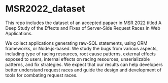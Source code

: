 # MSR2022_dataset
This repo includes the dataset of an accepted papaer in MSR 2022 
titled A Deep Study of the Effects and Fixes of Server-Side Request Races in Web Applications. 

We collect applications generating raw-SQL statements, using ORM frameworks, or Node.js-based. 
We study the bugs from various aspects, including type of racing resources, root cause patterns, 
external effects exposed to users, internal effects on racing resources, unserializable patterns, 
and fix strategies. 
We expect that our results can help developers better understand request races and 
guide the design and development of tools for combating request races.
